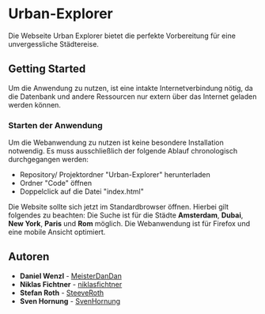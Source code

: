 # Urban-Explorer
Die Webseite Urban Explorer bietet die perfekte Vorbereitung für eine unvergessliche Städtereise.

## Getting Started
Um die Anwendung zu nutzen, ist eine intakte Internetverbindung nötig,
da die Datenbank und andere Ressourcen nur extern über das Internet geladen werden können.

### Starten der Anwendung
Um die Webanwendung zu nutzen ist keine besondere Installation notwendig.
Es muss ausschließlich der folgende Ablauf chronologisch durchgegangen werden:

* Repository/ Projektordner "Urban-Explorer" herunterladen
* Ordner "Code" öffnen
* Doppelclick auf die Datei "index.html"

Die Website sollte sich jetzt im Standardbrowser öffnen. Hierbei gilt folgendes zu beachten:
Die Suche ist für die Städte **Amsterdam**, **Dubai**, **New York**, **Paris** und **Rom** möglich.
Die Webanwendung ist für Firefox und eine mobile Ansicht optimiert.

## Autoren
* **Daniel Wenzl** - [MeisterDanDan](https://github.com/MeisterDanDan)
* **Niklas Fichtner** - [niklasfichtner](https://github.com/niklasfichtner)
* **Stefan Roth** - [SteeveRoth](https://github.com/SteeveRoth)
* **Sven Hornung** - [SvenHornung](https://github.com/SvenHornung)

